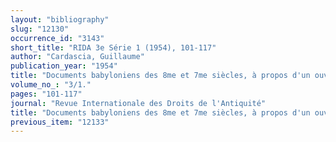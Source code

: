 ```yaml
---
layout: "bibliography"
slug: "12130"
occurrence_id: "3143"
short_title: "RIDA 3e Série 1 (1954), 101-117"
author: "Cardascia, Guillaume"
publication_year: "1954"
title: "Documents babyloniens des 8me et 7me siècles, à propos d'un ouvrage récent"
volume_no_: "3/1."
pages: "101-117"
journal: "Revue Internationale des Droits de l'Antiquité"
title: "Documents babyloniens des 8me et 7me siècles, à propos d'un ouvrage récent"
previous_item: "12133"
---
```

